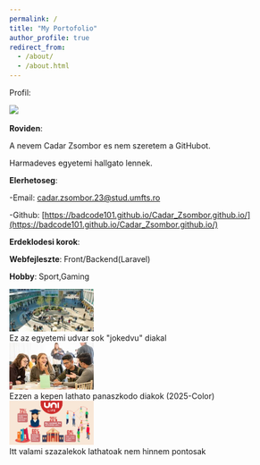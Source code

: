 ```yaml
---
permalink: /
title: "My Portofolio"
author_profile: true
redirect_from: 
  - /about/
  - /about.html
---
```

Profil:

<img src="images/egyetemlife/waddles.webp" width="30%">


**Roviden**:

A nevem Cadar Zsombor es nem szeretem a GitHubot.

Harmadeves egyetemi hallgato lennek.

**Elerhetoseg**:

-Email: [cadar.zsombor.23@stud.umfts.ro](cadar.zsombor.23.@stud.umfst.ro)

-Github: [https://badcode101.github.io/Cadar_Zsombor.github.io/](https://badcode101.github.io/Cadar_Zsombor.github.io/)

**Erdeklodesi korok**:

**Webfejleszte**: Front/Backend(Laravel)

**Hobby**: Sport,Gaming

<img src="images/egyetemlife/img1.jpeg" width="30%">
<figcaption>Ez az egyetemi udvar sok "jokedvu" diakal</figcaption>
<img src="images/egyetemlife/img2.jpeg" width="30%">
<figcaption>Ezzen a kepen lathato panaszkodo diakok (2025-Color)</figcaption>
<img src="images/egyetemlife/img3.png" width="30%">
<figcaption>Itt valami szazalekok lathatoak nem hinnem pontosak</figcaption>

